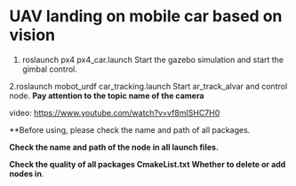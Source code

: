 # UAV landing on mobile car based on vision

1. roslaunch px4 px4_car.launch
Start the gazebo simulation and start the gimbal control.

2.roslaunch mobot_urdf car_tracking.launch
Start ar_track_alvar and control node. **Pay attention to the topic name of the camera**



video: https://www.youtube.com/watch?v=vf8mISHC7H0


**Before using, please check the name and path of all packages.

**Check the name and path of the node in all launch files.**

**Check the quality of all packages CmakeList.txt Whether to delete or add nodes in**.
